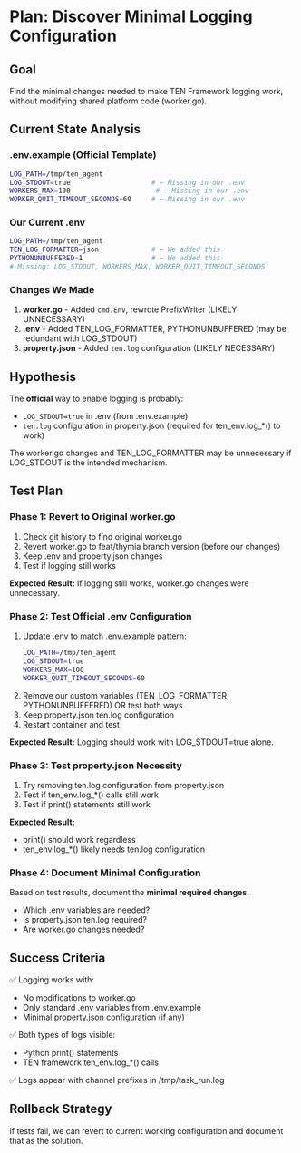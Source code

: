 # Plan: Discover Minimal Logging Configuration

## Goal
Find the minimal changes needed to make TEN Framework logging work, without modifying shared platform code (worker.go).

## Current State Analysis

### .env.example (Official Template)
```bash
LOG_PATH=/tmp/ten_agent
LOG_STDOUT=true                    # ← Missing in our .env
WORKERS_MAX=100                     # ← Missing in our .env
WORKER_QUIT_TIMEOUT_SECONDS=60     # ← Missing in our .env
```

### Our Current .env
```bash
LOG_PATH=/tmp/ten_agent
TEN_LOG_FORMATTER=json             # ← We added this
PYTHONUNBUFFERED=1                 # ← We added this
# Missing: LOG_STDOUT, WORKERS_MAX, WORKER_QUIT_TIMEOUT_SECONDS
```

### Changes We Made
1. **worker.go** - Added `cmd.Env`, rewrote PrefixWriter (LIKELY UNNECESSARY)
2. **.env** - Added TEN_LOG_FORMATTER, PYTHONUNBUFFERED (may be redundant with LOG_STDOUT)
3. **property.json** - Added `ten.log` configuration (LIKELY NECESSARY)

## Hypothesis

The **official** way to enable logging is probably:
- `LOG_STDOUT=true` in .env (from .env.example)
- `ten.log` configuration in property.json (required for ten_env.log_*() to work)

The worker.go changes and TEN_LOG_FORMATTER may be unnecessary if LOG_STDOUT is the intended mechanism.

## Test Plan

### Phase 1: Revert to Original worker.go
1. Check git history to find original worker.go
2. Revert worker.go to feat/thymia branch version (before our changes)
3. Keep .env and property.json changes
4. Test if logging still works

**Expected Result:** If logging still works, worker.go changes were unnecessary.

### Phase 2: Test Official .env Configuration
1. Update .env to match .env.example pattern:
   ```bash
   LOG_PATH=/tmp/ten_agent
   LOG_STDOUT=true
   WORKERS_MAX=100
   WORKER_QUIT_TIMEOUT_SECONDS=60
   ```
2. Remove our custom variables (TEN_LOG_FORMATTER, PYTHONUNBUFFERED) OR test both ways
3. Keep property.json ten.log configuration
4. Restart container and test

**Expected Result:** Logging should work with LOG_STDOUT=true alone.

### Phase 3: Test property.json Necessity
1. Try removing ten.log configuration from property.json
2. Test if ten_env.log_*() calls still work
3. Test if print() statements still work

**Expected Result:**
- print() should work regardless
- ten_env.log_*() likely needs ten.log configuration

### Phase 4: Document Minimal Configuration

Based on test results, document the **minimal required changes**:
- Which .env variables are needed?
- Is property.json ten.log required?
- Are worker.go changes needed?

## Success Criteria

✅ Logging works with:
- No modifications to worker.go
- Only standard .env variables from .env.example
- Minimal property.json configuration (if any)

✅ Both types of logs visible:
- Python print() statements
- TEN framework ten_env.log_*() calls

✅ Logs appear with channel prefixes in /tmp/task_run.log

## Rollback Strategy

If tests fail, we can revert to current working configuration and document that as the solution.
